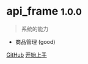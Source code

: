 # api_frame <small>1.0.0</small>

> 系统的能力
- 商品管理 (good)

[GitHub](https://github.com/smarty-kiki/api_frame)
[开始上手](intro)
